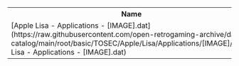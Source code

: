 <table>
<tr><th>Name</th><th>Size</th></tr>
<tr><td>
[Apple Lisa - Applications - [IMAGE].dat](https://raw.githubusercontent.com/open-retrogaming-archive/dat-catalog/main/root/basic/TOSEC/Apple/Lisa/Applications/[IMAGE]/Apple Lisa - Applications - [IMAGE].dat)
</td><td>9710</td></tr>
</table>
